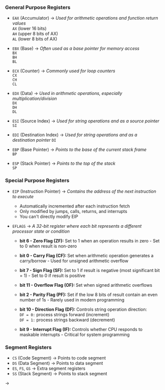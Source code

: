 
### General Purpose Registers

- `EAX` (Accumulator) → <i>Used for arithmetic operations and function return values</i>   
  `AX` (lower 16 bits)  
  `AH` (upper 8 bits of AX)  
  `AL` (lower 8 bits of AX)

- `EBX` (Base) → <i>Often used as a base pointer for memory access</i>  
  `BX`  
  `BH`  
  `BL` 

- `ECX` (Counter) → <i>Commonly used for loop counters</i>  
  `CX`  
  `CH`  
  `CL`  

- `EDX` (Data) → <i>Used in arithmetic operations, especially multiplication/division</i>  
  `DX`  
  `DH`  
  `DL`  

- `ESI` (Source Index) → <i>Used for string operations and as a source pointer</i>  
  `SI`

- `EDI` (Destination Index) → <i>Used for string operations and as a destination pointer</i>
  `DI`

- `EBP` (Base Pointer) → <i>Points to the base of the current stack frame</i>  
  `BP`

- `ESP` (Stack Pointer) → <i>Points to the top of the stack</i>  
  `SP`


### Special Purpose Registers

- `EIP` (Instruction Pointer) → <i>Contains the address of the next instruction to execute</i>  
  - Automatically incremented after each instruction fetch
  - Only modified by jumps, calls, returns, and interrupts
  - You can't directly modify EIP


- `EFLAGS` → <i>A 32-bit register where each bit represents a different processor state or condition</i>

  - <b>bit 6 - Zero Flag (ZF):</b> Set to 1 when an operation results in zero - Set to 0 when result is non-zero  

  - <b>bit 0 - Carry Flag (CF): </b> Set when arithmetic operation generates a carry/borrow - Used for unsigned arithmetic overflow

  - <b>bit 7 - Sign Flag (SF): </b> Set to 1 if result is negative (most significant bit = 1) - Set to 0 if result is positive

  - <b>bit 11 - Overflow Flag (OF): </b> Set when signed arithmetic overflows

  - <b>bit 2 - Parity Flag (PF): </b> Set if the low 8 bits of result contain an even number of 1s - Rarely used in modern programming

  - <b>bit 10 - Direction Flag (DF): </b> Controls string operation direction:  
    `DF = 0:` process strings forward (increment)  
    `DF = 1:` process strings backward (decrement)  

  - <b>bit 9 - Interrupt Flag (IF): </b> Controls whether CPU responds to maskable interrupts - Critical for system programming





### Segment Registers

- `CS` (Code Segment) → Points to code segment
- `DS` (Data Segment) → Points to data segment
- `ES`, `FS`, `GS` → Extra segment registers
- `SS` (Stack Segment) → Points to stack segment

→ <i></i>


